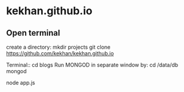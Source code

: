 # kekhan.github.io
## 
## Open terminal
create a directory: mkdir projects
 git clone https://github.com/kekhan/kekhan.github.io
 
 Terminal::
  cd blogs
  Run MONGOD in separate window by: 
  cd /data/db
  mongod
  
  node app.js
 
  
